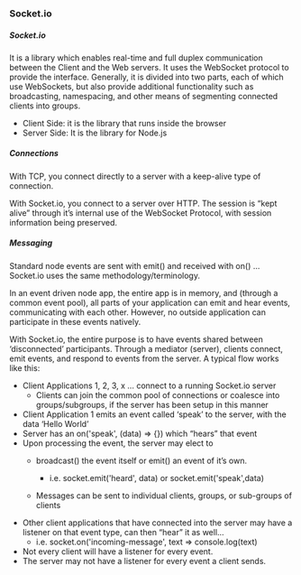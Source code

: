 ### Socket.io

##### Socket.io

It is a library which enables real-time and full duplex communication between the Client and the Web servers. It uses the WebSocket protocol to provide the interface. Generally, it is divided into two parts, each of which use WebSockets, but also provide additional functionality such as broadcasting, namespacing, and other means of segmenting connected clients into groups.

  - Client Side: it is the library that runs inside the browser
  - Server Side: It is the library for Node.js

##### Connections

With TCP, you connect directly to a server with a keep-alive type of connection.

With Socket.io, you connect to a server over HTTP. The session is “kept alive” through it’s internal use of the WebSocket Protocol, with session information being preserved.

##### Messaging

Standard node events are sent with emit() and received with on() … Socket.io uses the same methodology/terminology.

In an event driven node app, the entire app is in memory, and (through a common event pool), all parts of your application can emit and hear events, communicating with each other. However, no outside application can participate in these events natively.

With Socket.io, the entire purpose is to have events shared between ‘disconnected’ participants. Through a mediator (server), clients connect, emit events, and respond to events from the server. A typical flow works like this:

  - Client Applications 1, 2, 3, x … connect to a running Socket.io server
    - Clients can join the common pool of connections or coalesce into groups/subgroups, if the server has been setup in this manner
  - Client Application 1 emits an event called ‘speak’ to the server, with the data ‘Hello World’
  - Server has an on('speak', (data) => {}) which “hears” that event
  - Upon processing the event, the server may elect to
    - broadcast() the event itself or emit() an event of it’s own.
      - i.e. socket.emit('heard', data) or socket.emit('speak',data)

    - Messages can be sent to individual clients, groups, or sub-groups of clients
  - Other client applications that have connected into the server may have a listener on that event type, can then “hear” it as well…
    - i.e. socket.on('incoming-message', text => console.log(text)
  - Not every client will have a listener for every event.
  - The server may not have a listener for every event a client sends.